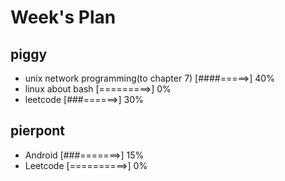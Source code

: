 # Week's Plan

## piggy

- unix network programming(to chapter 7) [####=====>] 40%
- linux about bash [=========>] 0%
- leetcode [###======>] 30%

## pierpont

- Android [###=======>] 15%
- Leetcode [==========>] 0%